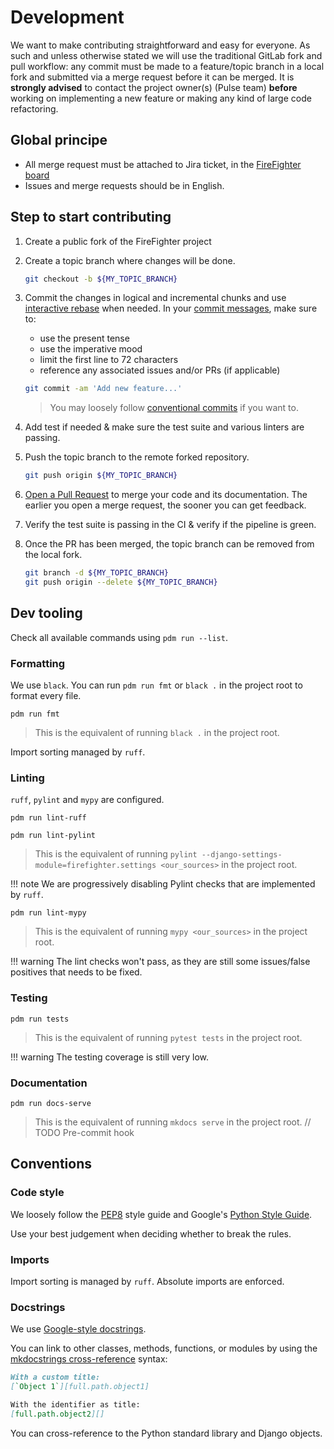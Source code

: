 # Development

We want to make contributing straightforward and easy for everyone. As such and unless otherwise stated we will use the traditional GitLab fork and pull workflow: any commit must be made to a feature/topic branch in a local fork and submitted via a merge request before it can be merged.
It is **strongly advised** to contact the project owner(s) (Pulse team) **before** working on implementing a new feature or making any kind of large code refactoring.

## Global principe

- All merge request must be attached to Jira ticket, in the [FireFighter board](https://manomano.atlassian.net/secure/RapidBoard.jspa?rapidView=443)
- Issues and merge requests should be in English.

## Step to start contributing

1. Create a public fork of the FireFighter project
2. Create a topic branch where changes will be done.

    ```bash
    git checkout -b ${MY_TOPIC_BRANCH}
    ```

3. Commit the changes in logical and incremental chunks and use
   [interactive rebase](https://help.github.com/articles/about-git-rebase)
   when needed.
   In your
   [commit messages](http://tbaggery.com/2008/04/19/a-note-about-git-commit-messages.html),
   make sure to:
    - use the present tense
    - use the imperative mood
    - limit the first line to 72 characters
    - reference any associated issues and/or PRs (if applicable)

    ```bash
    git commit -am 'Add new feature...'
    ```

    > You may loosely follow [conventional commits](https://www.conventionalcommits.org/en/v1.0.0/) if you want to.

4. Add test if needed & make sure the test suite and various linters are passing.

5. Push the topic branch to the remote forked repository.

    ```bash
    git push origin ${MY_TOPIC_BRANCH}
    ```

6. [Open a Pull Request](https://github.com/ManoManoTech/firefighter-oss/pulls) to merge your code and its documentation. The earlier you open a merge request, the sooner you can get feedback.

7. Verify the test suite is passing in the CI & verify if the pipeline is green.

8. Once the PR has been merged, the topic branch can be removed from the local fork.

    ```bash
    git branch -d ${MY_TOPIC_BRANCH}
    git push origin --delete ${MY_TOPIC_BRANCH}
    ```

## Dev tooling

Check all available commands using `pdm run --list`.

### Formatting

We use `black`. You can run `pdm run fmt` or `black .` in the project root to format every file.

```shell
pdm run fmt
```

> This is the equivalent of running `black .` in the project root.

Import sorting managed by `ruff`.

### Linting

`ruff`, `pylint` and `mypy` are configured.

```shell
pdm run lint-ruff
```

```shell
pdm run lint-pylint
```

> This is the equivalent of running `pylint --django-settings-module=firefighter.settings <our_sources>` in the project root.

!!! note
    We are progressively disabling Pylint checks that are implemented by `ruff`.

```shell
pdm run lint-mypy
```

> This is the equivalent of running `mypy <our_sources>` in the project root.

!!! warning
    The lint checks won't pass, as they are still some issues/false positives that needs to be fixed.

### Testing

```shell
pdm run tests
```

> This is the equivalent of running `pytest tests` in the project root.

!!! warning
    The testing coverage is still very low.

### Documentation

```shell
pdm run docs-serve
```

> This is the equivalent of running `mkdocs serve` in the project root.
// TODO Pre-commit hook

## Conventions

### Code style

We loosely follow the [PEP8](https://www.python.org/dev/peps/pep-0008/) style guide and Google's [Python Style Guide](https://google.github.io/styleguide/pyguide.html).

Use your best judgement when deciding whether to break the rules.

### Imports

Import sorting is managed by `ruff`. Absolute imports are enforced.

### Docstrings

We use [Google-style docstrings](https://google.github.io/styleguide/pyguide.html#38-comments-and-docstrings).

You can link to other classes, methods, functions, or modules by using the [mkdocstrings cross-reference](https://mkdocstrings.github.io/usage/#cross-references) syntax:

```markdown
With a custom title:
[`Object 1`][full.path.object1]

With the identifier as title:
[full.path.object2][]
```

You can cross-reference to the Python standard library and Django objects.
